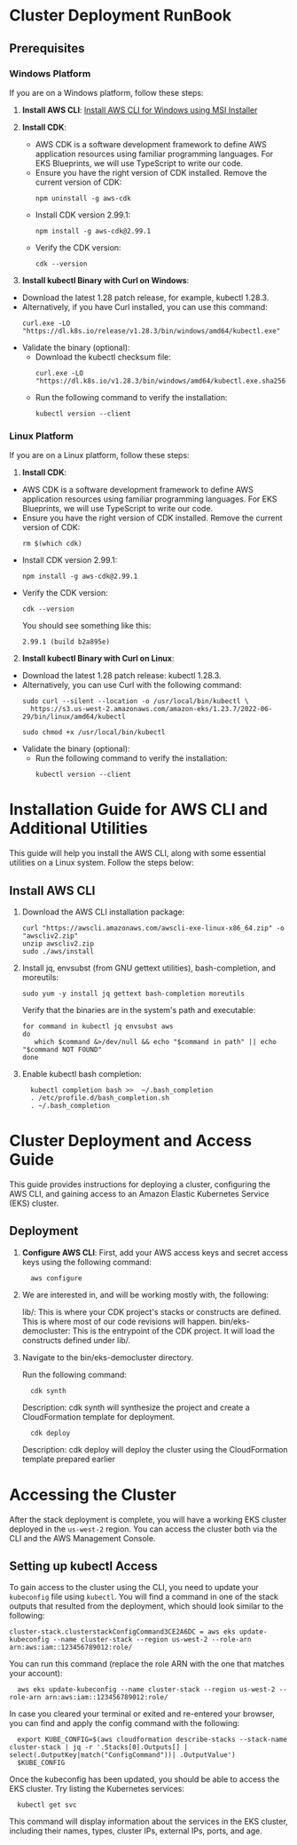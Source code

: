# Cluster Deployment RunBook

## Prerequisites

### Windows Platform

If you are on a Windows platform, follow these steps:

1. **Install AWS CLI**: [Install AWS CLI for Windows using MSI Installer](https://docs.aws.amazon.com/cli/latest/userguide/getting-started-install.html)

2. **Install CDK**:
   - AWS CDK is a software development framework to define AWS application resources using familiar programming languages. For EKS Blueprints, we will use TypeScript to write our code.
   - Ensure you have the right version of CDK installed. Remove the current version of CDK:
     ```
     npm uninstall -g aws-cdk
     ```
   - Install CDK version 2.99.1:
     ```
     npm install -g aws-cdk@2.99.1
     ```
   - Verify the CDK version:
     ```
     cdk --version
     ```

3. **Install kubectl Binary with Curl on Windows**:
- Download the latest 1.28 patch release, for example, kubectl 1.28.3.
- Alternatively, if you have Curl installed, you can use this command:
  ```
  curl.exe -LO "https://dl.k8s.io/release/v1.28.3/bin/windows/amd64/kubectl.exe"
  ```
- Validate the binary (optional):
  - Download the kubectl checksum file:
    ```
    curl.exe -LO "https://dl.k8s.io/v1.28.3/bin/windows/amd64/kubectl.exe.sha256
    ```
  - Run the following command to verify the installation:
    ```
    kubectl version --client
    ```

### Linux Platform

If you are on a Linux platform, follow these steps:

1. **Install CDK**:
- AWS CDK is a software development framework to define AWS application resources using familiar programming languages. For EKS Blueprints, we will use TypeScript to write our code.
- Ensure you have the right version of CDK installed. Remove the current version of CDK:
  ```
  rm $(which cdk)
  ```
- Install CDK version 2.99.1:
  ```
  npm install -g aws-cdk@2.99.1
  ```
- Verify the CDK version:
  ```
  cdk --version
  ```
  You should see something like this:
  ```
  2.99.1 (build b2a895e)

2. **Install kubectl Binary with Curl on Linux**:
- Download the latest 1.28 patch release: kubectl 1.28.3.
- Alternatively, you can use Curl with the following command:
  ```
  sudo curl --silent --location -o /usr/local/bin/kubectl \
    https://s3.us-west-2.amazonaws.com/amazon-eks/1.23.7/2022-06-29/bin/linux/amd64/kubectl

  sudo chmod +x /usr/local/bin/kubectl
  ```
- Validate the binary (optional):
  - Run the following command to verify the installation:
    ```
    kubectl version --client
    ```

# Installation Guide for AWS CLI and Additional Utilities

This guide will help you install the AWS CLI, along with some essential utilities on a Linux system. Follow the steps below:

## Install AWS CLI

1. Download the AWS CLI installation package:
   
   ```
   curl "https://awscli.amazonaws.com/awscli-exe-linux-x86_64.zip" -o "awscliv2.zip"
   unzip awscliv2.zip
   sudo ./aws/install
   ```
2. Install jq, envsubst (from GNU gettext utilities), bash-completion, and moreutils:

   ```
   sudo yum -y install jq gettext bash-completion moreutils
   ```
   Verify that the binaries are in the system's path and executable:

   ```
   for command in kubectl jq envsubst aws
   do
      which $command &>/dev/null && echo "$command in path" || echo "$command NOT FOUND"
   done
   ```

3. Enable kubectl bash completion:
   
   ```
     kubectl completion bash >>  ~/.bash_completion
     . /etc/profile.d/bash_completion.sh
     . ~/.bash_completion
   ```
   
# Cluster Deployment and Access Guide

This guide provides instructions for deploying a cluster, configuring the AWS CLI, and gaining access to an Amazon Elastic Kubernetes Service (EKS) cluster.

## Deployment

1. **Configure AWS CLI**: First, add your AWS access keys and secret access keys using the following command:

   ```
     aws configure
   ```

2. We are interested in, and will be working mostly with, the following:

    lib/: This is where your CDK project's stacks or constructs are defined. This is where most of our code revisions will happen.
    bin/eks-democluster: This is the entrypoint of the CDK project. It will load the constructs defined under lib/.
    
3. Navigate to the bin/eks-democluster directory.

    Run the following command:
   ```
     cdk synth
   ```
   Description: cdk synth will synthesize the project and create a CloudFormation template for deployment.

   ```
     cdk deploy
   ```
   Description: cdk deploy will deploy the cluster using the CloudFormation template prepared earlier

# Accessing the Cluster

After the stack deployment is complete, you will have a working EKS cluster deployed in the `us-west-2` region. You can access the cluster both via the CLI and the AWS Management Console.

## Setting up kubectl Access

To gain access to the cluster using the CLI, you need to update your `kubeconfig` file using `kubectl`. You will find a command in one of the stack outputs that resulted from the deployment, which should look similar to the following:

```
cluster-stack.clusterstackConfigCommand3CE2A6DC = aws eks update-kubeconfig --name cluster-stack --region us-west-2 --role-arn arn:aws:iam::123456789012:role/
```

You can run this command (replace the role ARN with the one that matches your account):

```
  aws eks update-kubeconfig --name cluster-stack --region us-west-2 --role-arn arn:aws:iam::123456789012:role/
```
In case you cleared your terminal or exited and re-entered your browser, you can find and apply the config command with the following:

```
  export KUBE_CONFIG=$(aws cloudformation describe-stacks --stack-name cluster-stack | jq -r '.Stacks[0].Outputs[] | select(.OutputKey|match("ConfigCommand"))| .OutputValue')
  $KUBE_CONFIG
```

Once the kubeconfig has been updated, you should be able to access the EKS cluster. Try listing the Kubernetes services:
```
  kubectl get svc
```
This command will display information about the services in the EKS cluster, including their names, types, cluster IPs, external IPs, ports, and age.



